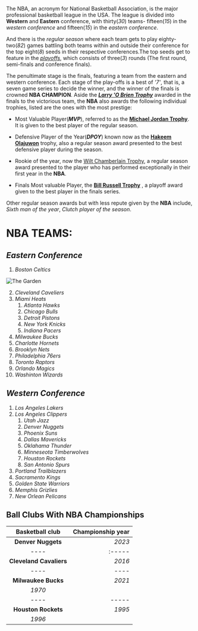 The NBA, an acronym for National Basketball Association, is the major professional basketball league in the USA. 
The league is divided into **Western** and **Eastern** conference, with thirty(*30*) teams- fifteen(*15*) in the
*western conference* and fifteen(*15*) in the *eastern conference*.


And there is the _regular season_ where each team gets to play eighty-two(_82_) games battling both teams within
and outside their conference for the top eight(*8*) seeds in their respective conferences.The top seeds get to 
feature in the [*playoffs*](https://en.wikipedia.org/wiki/NBA_playoffs), which consists of three(*3*) rounds 
(The first round, semi-finals and conference finals). 

The penultimate stage is the finals, featuring a team from the eastern and western conference. Each stage of the 
play-offs is a best of *'7'*, that is, a seven game series to decide the winner, and the winner of the finals is 
crowned **NBA CHAMPION**. Aside the **[_Larry 'O Brien Trophy_](https://en.wikipedia.org/wiki/Larry_O%27Brien_Championship_Trophy)** 
awarded in the finals to the victorious team, the **NBA** also awards the following individual trophies, 
listed are the ones with the most prestige:

+ Most Valuable Player(**_MVP_**), referred to as the **[Michael Jordan Trophy](https://en.wikipedia.org/wiki/NBA_Most_Valuable_Player_Award)**. 
It is given to the best player of the regular season.

+ Defensive Player of the Year(__*DPOY*__) known now as the **[Hakeem Olajuwon](https://www.nba.com/rockets/news/nba-renames-defensive-player-of-year-award-in-honor-of-hakeem-olajuwon)** trophy, also a regular season award presented to the best defensive player during the season.

+ Rookie of the year, now the [Wilt Chamberlain Trophy](https://therookiewire.usatoday.com/2022/12/13/nba-rookie-of-the-year-trophy-wilt-chamberlain/), a regular season award presented to the player who has performed exceptionally in their first year in the **NBA**.

+ Finals Most valuable Player, the **[Bill Russell Trophy](https://en.wikipedia.org/wiki/NBA_Finals_Most_Valuable_Player_award)** , 
a playoff award given to the best player in the finals series. 

Other regular season awards but with less repute given by the **NBA** include, *Sixth man of the year*, *Clutch player
of the season*.

# **NBA TEAMS**:

## **_Eastern Conference_**

1. *Boston Celtics*

![The Garden](https://www.pinterest.com/pin/boston-celtics--46302702407161929/)

2. *Cleveland Caveliers*
2. *Miami Heats*
	1. _Atlanta Hawks_
	1. *Chicago Bulls*
	1. *Detroit Pistons*
	1. *New York Knicks*
	1. *Indiana Pacers* 
1. *Milwaukee Bucks*
1. *Charlotte Hornets*
2. *Brooklyn Nets*
2. *Philadelphia 76ers*
2. *Toronto Raptors*
1. *Orlando Magics*
1. *Washinton Wizards*

## **_Western Conference_**

1. *Los Angeles Lakers*
1. *Los Angeles Clippers*
	1. *Utah Jazz*
	1. *Denver Nuggets*
	1. *Phoenix Suns*
	2. *Dallas Mavericks*
	2. *Oklahama Thunder*
	2. *Minneseota Timberwolves*
	1. *Houston Rockets*
	1. *San Antonio Spurs*
1. *Portland Trailblazers*
1. *Sacramento Kings*
3. *Golden State Warriors*	
3. *Memphis Grizlies*
1. *New Orlean Pelicans*
	
**Ball Clubs With NBA Championships**
---
| **Basketball club** | **Championship year** |
| :------------:      | 	----:         |
|**Denver Nuggets**  | 	*2023*        |
| 	----          |		:-----	      |
|**Cleveland Cavaliers** | *2016*	      |
|	----	      |		----	      |
|**Milwaukee Bucks** |		*2021*
				*1970*	      |
|	----	      |		-----	      |
|**Houston Rockets** | *1995*
		       *1996* 		      |

